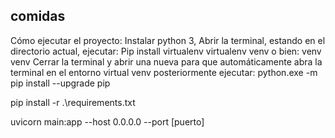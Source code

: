 ## comidas

Cómo ejecutar el proyecto:
Instalar python 3,
Abrir la terminal, estando en el directorio actual, ejecutar:
  Pip install virtualenv
  virtualenv venv
  o bien: venv venv
Cerrar la terminal y abrir una nueva para que automáticamente abra la terminal en el entorno virtual venv
posteriormente ejecutar:
  python.exe -m pip install --upgrade pip

  pip install -r .\requirements.txt

  uvicorn main:app --host 0.0.0.0 --port [puerto]
  <!-- especificar el puerto de su preferencia sin llaves -->
